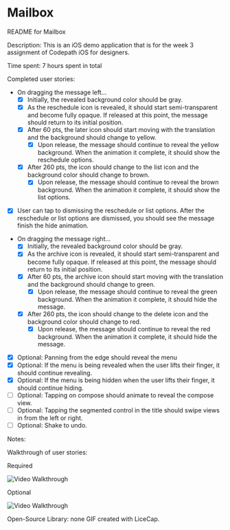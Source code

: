 # Mailbox

README for Mailbox

Description:
This is an iOS demo application that is for the week 3 assignment of Codepath iOS for designers.

Time spent: 7 hours spent in total

Completed user stories:

* On dragging the message left...
	* [x] Initially, the revealed background color should be gray.
	* [x] As the reschedule icon is revealed, it should start semi-transparent and become fully opaque. If released at this point, the message should return to its initial position.
	* [x] After 60 pts, the later icon should start moving with the translation and the background should change to yellow.
	  * [x] Upon release, the message should continue to reveal the yellow background. When the animation it complete, it should show the reschedule options.
	* [x] After 260 pts, the icon should change to the list icon and the background color should change to brown.
	  * [x] Upon release, the message should continue to reveal the brown background. When the animation it complete, it should show the list options.
* [x] User can tap to dismissing the reschedule or list options. After the reschedule or list options are dismissed, you should see the message finish the hide animation.
* On dragging the message right...
	* [x] Initially, the revealed background color should be gray.
	* [x] As the archive icon is revealed, it should start semi-transparent and become fully opaque. If released at this point, the message should return to its initial position.
	* [x] After 60 pts, the archive icon should start moving with the translation and the background should change to green.
	  * [x] Upon release, the message should continue to reveal the green background. When the animation it complete, it should hide the message.
	* [x] After 260 pts, the icon should change to the delete icon and the background color should change to red.
	  * [x] Upon release, the message should continue to reveal the red background. When the animation it complete, it should hide the message.
* [x] Optional: Panning from the edge should reveal the menu
* [x] Optional: If the menu is being revealed when the user lifts their finger, it should continue revealing.
* [x] Optional: If the menu is being hidden when the user lifts their finger, it should continue hiding.
* [ ] Optional: Tapping on compose should animate to reveal the compose view.
* [ ] Optional: Tapping the segmented control in the title should swipe views in from the left or right.
* [ ] Optional: Shake to undo.

Notes:

Walkthrough of user stories: 

Required

![Video Walkthrough](carousel_required.gif?raw=true)

Optional

![Video Walkthrough](carousel_optional.gif?raw=true)

Open-Source Library: none
GIF created with LiceCap.








